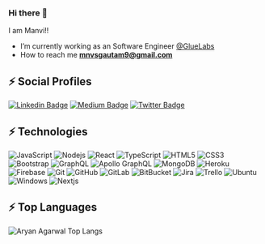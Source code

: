 ### Hi there 👋

I am Manvi!!


- I’m currently working as an Software Engineer [@GlueLabs](https://gluelabs.com/)
- How to reach me **mnvsgautam9@gmail.com**

## ⚡ Social Profiles

[![Linkedin Badge](https://img.shields.io/badge/-manvigautam09-blue?style=flat-square&logo=Linkedin&logoColor=white&link=https://www.linkedin.com/in/manvigautam09/)](https://www.linkedin.com/in/manvigautam09/)
[![Medium Badge](https://img.shields.io/badge/-@mnvsgautam9-03a57a?style=flat-square&labelColor=000000&logo=Medium&link=https://medium.com/@mnvsgautam9/)](https://medium.com/@mnvsgautam9)
[![Twitter Badge](https://img.shields.io/badge/-@manvigautam09-15202B?style=flat-square&labelColor=white&logo=Twitter&link=https://twitter.com/manvigautam09)](https://twitter.com/manvigautam09)

## ⚡ Technologies

![JavaScript](https://img.shields.io/badge/-JavaScript-black?style=flat-square&logo=javascript)
![Nodejs](https://img.shields.io/badge/-Nodejs-black?style=flat-square&logo=Node.js)
![React](https://img.shields.io/badge/-React-black?style=flat-square&logo=react)
![TypeScript](https://img.shields.io/badge/-TypeScript-007ACC?style=flat-square&logo=typescript)
![HTML5](https://img.shields.io/badge/-HTML5-E34F26?style=flat-square&logo=html5&logoColor=white)
![CSS3](https://img.shields.io/badge/-CSS3-1572B6?style=flat-square&logo=css3)
![Bootstrap](https://img.shields.io/badge/-Bootstrap-563D7C?style=flat-square&logo=bootstrap)
![GraphQL](https://img.shields.io/badge/-GraphQL-E10098?style=flat-square&logo=graphql)
![Apollo GraphQL](https://img.shields.io/badge/-Apollo%20GraphQL-311C87?style=flat-square&logo=apollo-graphql)
![MongoDB](https://img.shields.io/badge/-MongoDB-black?style=flat-square&logo=mongodb)
![Heroku](https://img.shields.io/badge/-Heroku-430098?style=flat-square&logo=heroku)
![Firebase](https://img.shields.io/badge/-Firebase-black?style=flat-square&logo=firebase)
![Git](https://img.shields.io/badge/-Git-black?style=flat-square&logo=git)
![GitHub](https://img.shields.io/badge/-GitHub-181717?style=flat-square&logo=github)
![GitLab](https://img.shields.io/badge/-GitLab-FCA121?style=flat-square&logo=gitlab)
![BitBucket](https://img.shields.io/badge/-BitBucket-darkblue?style=flat-square&logo=bitbucket)
![Jira](https://img.shields.io/badge/-jira-black?style=flat-square&logo=jira)
![Trello](https://img.shields.io/badge/-Trello-black?style=flat-square&logo=trello)
![Ubuntu](https://img.shields.io/badge/-Ubuntu-black?style=flat-square&logo=ubuntu)
![Windows](https://img.shields.io/badge/-Windows-black?style=flat-square&logo=windows)
![Nextjs](https://img.shields.io/badge/-nextjs-E10098?style=flat-square&logo=nextjs)

## ⚡ Top Languages

<p><img align="left" src="https://github-readme-stats.vercel.app/api/top-langs/?username=manvigautam09&layout=compact&hide=html" alt="Aryan Agarwal Top Langs" /></p>
